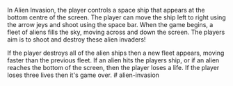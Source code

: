In Alien Invasion, the player controls a space ship that appears at the bottom centre of the screen. The player can move the ship left to right using the arrow jeys and shoot using the space bar. When the game begins, a fleet of aliens fills the sky, moving across and down the screen. The players aim is to shoot and destroy these alien invaders! 

If the player destroys all of the alien ships then a new fleet appears, moving faster than the previous fleet. If an alien hits the players ship, or if an alien reaches the bottom of the screen, then the player loses a life. If the player loses three lives then it's game over. # alien-invasion
